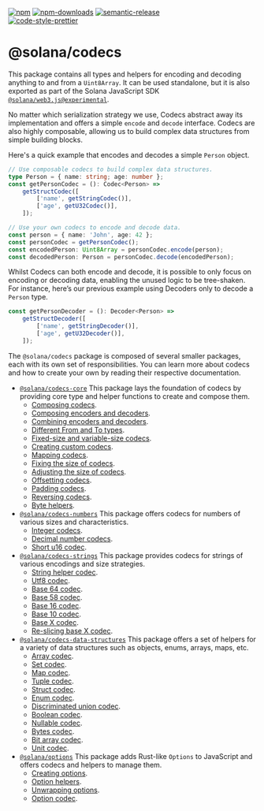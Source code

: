 [![npm][npm-image]][npm-url]
[![npm-downloads][npm-downloads-image]][npm-url]
[![semantic-release][semantic-release-image]][semantic-release-url]
<br />
[![code-style-prettier][code-style-prettier-image]][code-style-prettier-url]

[code-style-prettier-image]: https://img.shields.io/badge/code_style-prettier-ff69b4.svg?style=flat-square
[code-style-prettier-url]: https://github.com/prettier/prettier
[npm-downloads-image]: https://img.shields.io/npm/dm/@solana/codecs/experimental.svg?style=flat
[npm-image]: https://img.shields.io/npm/v/@solana/codecs/experimental.svg?style=flat
[npm-url]: https://www.npmjs.com/package/@solana/codecs/v/experimental
[semantic-release-image]: https://img.shields.io/badge/%20%20%F0%9F%93%A6%F0%9F%9A%80-semantic--release-e10079.svg
[semantic-release-url]: https://github.com/semantic-release/semantic-release

# @solana/codecs

This package contains all types and helpers for encoding and decoding anything to and from a `Uint8Array`. It can be used standalone, but it is also exported as part of the Solana JavaScript SDK [`@solana/web3.js@experimental`](https://github.com/solana-labs/solana-web3.js/tree/master/packages/library).

No matter which serialization strategy we use, Codecs abstract away its implementation and offers a simple `encode` and `decode` interface. Codecs are also highly composable, allowing us to build complex data structures from simple building blocks.

Here's a quick example that encodes and decodes a simple `Person` object.

```ts
// Use composable codecs to build complex data structures.
type Person = { name: string; age: number };
const getPersonCodec = (): Codec<Person> =>
    getStructCodec([
        ['name', getStringCodec()],
        ['age', getU32Codec()],
    ]);

// Use your own codecs to encode and decode data.
const person = { name: 'John', age: 42 };
const personCodec = getPersonCodec();
const encodedPerson: Uint8Array = personCodec.encode(person);
const decodedPerson: Person = personCodec.decode(encodedPerson);
```

Whilst Codecs can both encode and decode, it is possible to only focus on encoding or decoding data, enabling the unused logic to be tree-shaken. For instance, here’s our previous example using Decoders only to decode a `Person` type.

```ts
const getPersonDecoder = (): Decoder<Person> =>
    getStructDecoder([
        ['name', getStringDecoder()],
        ['age', getU32Decoder()],
    ]);
```

The `@solana/codecs` package is composed of several smaller packages, each with its own set of responsibilities. You can learn more about codecs and how to create your own by reading their respective documentation.

-   [`@solana/codecs-core`](https://github.com/solana-labs/solana-web3.js/tree/master/packages/codecs-core) This package lays the foundation of codecs by providing core type and helper functions to create and compose them.
    -   [Composing codecs](https://github.com/solana-labs/solana-web3.js/tree/master/packages/codecs-core#composing-codecs).
    -   [Composing encoders and decoders](https://github.com/solana-labs/solana-web3.js/tree/master/packages/codecs-core#composing-encoders-and-decoders).
    -   [Combining encoders and decoders](https://github.com/solana-labs/solana-web3.js/tree/master/packages/codecs-core#combining-encoders-and-decoders).
    -   [Different From and To types](https://github.com/solana-labs/solana-web3.js/tree/master/packages/codecs-core#different-from-and-to-types).
    -   [Fixed-size and variable-size codecs](https://github.com/solana-labs/solana-web3.js/tree/master/packages/codecs-core#fixed-size-and-variable-size-codecs).
    -   [Creating custom codecs](https://github.com/solana-labs/solana-web3.js/tree/master/packages/codecs-core#creating-custom-codecs).
    -   [Mapping codecs](https://github.com/solana-labs/solana-web3.js/tree/master/packages/codecs-core#mapping-codecs).
    -   [Fixing the size of codecs](https://github.com/solana-labs/solana-web3.js/tree/master/packages/codecs-core#fixing-the-size-of-codecs).
    -   [Adjusting the size of codecs](https://github.com/solana-labs/solana-web3.js/tree/master/packages/codecs-core#adjusting-the-size-of-codecs).
    -   [Offsetting codecs](https://github.com/solana-labs/solana-web3.js/tree/master/packages/codecs-core#offsetting-codecs).
    -   [Padding codecs](https://github.com/solana-labs/solana-web3.js/tree/master/packages/codecs-core#padding-codecs).
    -   [Reversing codecs](https://github.com/solana-labs/solana-web3.js/tree/master/packages/codecs-core#reversing-codecs).
    -   [Byte helpers](https://github.com/solana-labs/solana-web3.js/tree/master/packages/codecs-core#byte-helpers).
-   [`@solana/codecs-numbers`](https://github.com/solana-labs/solana-web3.js/tree/master/packages/codecs-numbers) This package offers codecs for numbers of various sizes and characteristics.
    -   [Integer codecs](https://github.com/solana-labs/solana-web3.js/tree/master/packages/codecs-numbers#integer-codecs).
    -   [Decimal number codecs](https://github.com/solana-labs/solana-web3.js/tree/master/packages/codecs-numbers#decimal-number-codecs).
    -   [Short u16 codec](https://github.com/solana-labs/solana-web3.js/tree/master/packages/codecs-numbers#short-u16-codec).
-   [`@solana/codecs-strings`](https://github.com/solana-labs/solana-web3.js/tree/master/packages/codecs-strings) This package provides codecs for strings of various encodings and size strategies.
    -   [String helper codec](https://github.com/solana-labs/solana-web3.js/tree/master/packages/codecs-strings#string-helper-codec).
    -   [Utf8 codec](https://github.com/solana-labs/solana-web3.js/tree/master/packages/codecs-strings#utf8-codec).
    -   [Base 64 codec](https://github.com/solana-labs/solana-web3.js/tree/master/packages/codecs-strings#base-64-codec).
    -   [Base 58 codec](https://github.com/solana-labs/solana-web3.js/tree/master/packages/codecs-strings#base-58-codec).
    -   [Base 16 codec](https://github.com/solana-labs/solana-web3.js/tree/master/packages/codecs-strings#base-16-codec).
    -   [Base 10 codec](https://github.com/solana-labs/solana-web3.js/tree/master/packages/codecs-strings#base-10-codec).
    -   [Base X codec](https://github.com/solana-labs/solana-web3.js/tree/master/packages/codecs-strings#base-x-codec).
    -   [Re-slicing base X codec](https://github.com/solana-labs/solana-web3.js/tree/master/packages/codecs-strings#re-slicing-base-x-codec).
-   [`@solana/codecs-data-structures`](https://github.com/solana-labs/solana-web3.js/tree/master/packages/codecs-data-structures) This package offers a set of helpers for a variety of data structures such as objects, enums, arrays, maps, etc.
    -   [Array codec](https://github.com/solana-labs/solana-web3.js/tree/master/packages/codecs-data-structures#array-codec).
    -   [Set codec](https://github.com/solana-labs/solana-web3.js/tree/master/packages/codecs-data-structures#set-codec).
    -   [Map codec](https://github.com/solana-labs/solana-web3.js/tree/master/packages/codecs-data-structures#map-codec).
    -   [Tuple codec](https://github.com/solana-labs/solana-web3.js/tree/master/packages/codecs-data-structures#tuple-codec).
    -   [Struct codec](https://github.com/solana-labs/solana-web3.js/tree/master/packages/codecs-data-structures#struct-codec).
    -   [Enum codec](https://github.com/solana-labs/solana-web3.js/tree/master/packages/codecs-data-structures#enum-codec).
    -   [Discriminated union codec](https://github.com/solana-labs/solana-web3.js/tree/master/packages/codecs-data-structures#discriminated-union-codec).
    -   [Boolean codec](https://github.com/solana-labs/solana-web3.js/tree/master/packages/codecs-data-structures#boolean-codec).
    -   [Nullable codec](https://github.com/solana-labs/solana-web3.js/tree/master/packages/codecs-data-structures#nullable-codec).
    -   [Bytes codec](https://github.com/solana-labs/solana-web3.js/tree/master/packages/codecs-data-structures#bytes-codec).
    -   [Bit array codec](https://github.com/solana-labs/solana-web3.js/tree/master/packages/codecs-data-structures#bit-array-codec).
    -   [Unit codec](https://github.com/solana-labs/solana-web3.js/tree/master/packages/codecs-data-structures#unit-codec).
-   [`@solana/options`](https://github.com/solana-labs/solana-web3.js/tree/master/packages/options) This package adds Rust-like `Options` to JavaScript and offers codecs and helpers to manage them.
    -   [Creating options](https://github.com/solana-labs/solana-web3.js/tree/master/packages/options#creating-options).
    -   [Option helpers](https://github.com/solana-labs/solana-web3.js/tree/master/packages/options#option-helpers).
    -   [Unwrapping options](https://github.com/solana-labs/solana-web3.js/tree/master/packages/options#unwrapping-options).
    -   [Option codec](https://github.com/solana-labs/solana-web3.js/tree/master/packages/options#option-codec).
